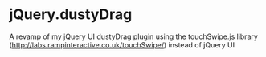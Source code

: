jQuery.dustyDrag
================

A revamp of my jQuery UI dustyDrag plugin using the touchSwipe.js library (http://labs.rampinteractive.co.uk/touchSwipe/) instead of jQuery UI
